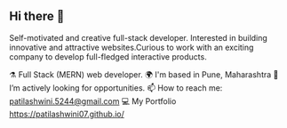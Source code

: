 ## Hi there 👋
Self-motivated and creative full-stack developer. Interested in building innovative and attractive websites.Curious to work with an exciting company to develop full-fledged interactive products.

⚗️ Full Stack (MERN) web developer.
🌍 I'm based in Pune, Maharashtra
🌱  I’m actively looking for opportunities.
📫 How to reach me: patilashwini.5244@gmail.com
💻 My Portfolio https://patilashwini07.github.io/

